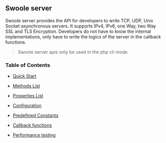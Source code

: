 ## Swoole server

Swoole server provides the API for developers to write TCP, UDP, Unix Socket asynchronous servers. It supports IPv4, IPv6, one Way, two Way SSL and TLS Encryption. Developers do not have to know the internal implementations, only have to write the logics of the server in the callback functions.

> Swoole server apis only be used in the php cli mode.

### Table of Contents

* [Quick Start](/modules/swoole-server/quick-start.md)

* [Methods List](/modules/swoole-server/methods.md)

* [Properties List](/modules/swoole-server/properties.md)

* [Configuration](/modules/swoole-server/configuratio.md)

* [Predefined Constants](/modules/swoole-server/predefined-constants.md)

* [Callback functions](/modules/swoole-server/callback-functions.md)

* [Performance testing](/modules/swoole-server/performance-testing.md)
